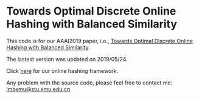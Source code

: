 # Towards Optimal Discrete Online Hashing with Balanced Similarity

This code is for our AAAI2019 paper, i.e., <a href ="https://arxiv.org/abs/1901.10185">Towards Optimal Discrete Online Hashing with Balanced Similarity</a>.

The lastest version was updated on 2019/05/24.

Click <a href="https://github.com/lmbxmu/mycode/tree/master/ONLINE_HASHING_UTILS">here</a> for our online hashing framework.

Any problem with the source code, please feel free to contact me: lmbxmu@stu.xmu.edu.cn
